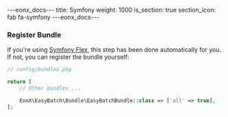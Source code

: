 ---eonx_docs---
title: Symfony
weight: 1000
is_section: true
section_icon: fab fa-symfony
---eonx_docs---

### Register Bundle

If you're using [Symfony Flex][1], this step has been done automatically for you. If not, you can register the bundle
yourself:

```php
// config/bundles.php

return [
    // Other bundles ...

    EonX\EasyBatch\Bundle\EasyBatchBundle::class => ['all' => true],
];
```

[1]: https://symfony.com/doc/current/setup/flex.html
